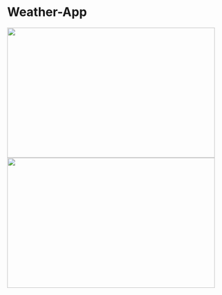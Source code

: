 # Weather-App

  <img width="480" height="300" src="https://user-images.githubusercontent.com/45949946/151268157-05bf3676-3388-453b-b456-857bad7556ab.png">
  
  <img width="480" height="300" src="https://user-images.githubusercontent.com/45949946/151268213-f5fdd0ab-cfe3-4a00-9439-7f20dd981142.png">

